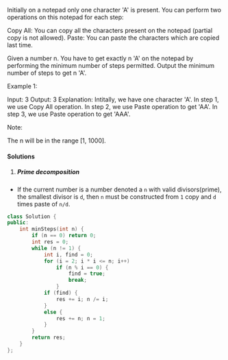 Initially on a notepad only one character 'A' is present. You can perform two operations on this notepad for each step:

Copy All: You can copy all the characters present on the notepad (partial copy is not allowed).
Paste: You can paste the characters which are copied last time.
 

Given a number n. You have to get exactly n 'A' on the notepad by performing the minimum number of steps permitted. Output the minimum number of steps to get n 'A'.

Example 1:

Input: 3
Output: 3
Explanation:
Intitally, we have one character 'A'.
In step 1, we use Copy All operation.
In step 2, we use Paste operation to get 'AA'.
In step 3, we use Paste operation to get 'AAA'.
 

Note:

The n will be in the range [1, 1000].

#### Solutions

1. ##### Prime decomposition

- If the current number is a number denoted a `n` with valid divisors(prime), the smallest divisor is `d`, then `n` must be constructed from `1` copy and `d` times paste of `n/d`.

```cpp
class Solution {
public:
    int minSteps(int n) {
        if (n == 0) return 0;
        int res = 0;
        while (n != 1) {
            int i, find = 0;
            for (i = 2; i * i <= n; i++)
                if (n % i == 0) {
                    find = true;
                    break;
                }
            if (find) {
                res += i; n /= i;
            }
            else {
                res += n; n = 1;
            }
        }
        return res;
    }
};
```